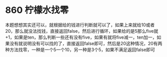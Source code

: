 # 860 柠檬水找零

本题想想其实还可以，就根据给的钱进行判断就可以了，如果上来就给10或者20，那么就没法找钱，直接返回false，然后进行循环，如果给的是5那么five就+1，如果是ten，那么判断一些还有没有five，如果有就将five减一，ten加一，如果没有就说明没有可以找的了，直接返回false即可，然后是20这种情况，20有两种方法找零，一种是一个5一个10，另一种是3个5，如果不满足返回false即可